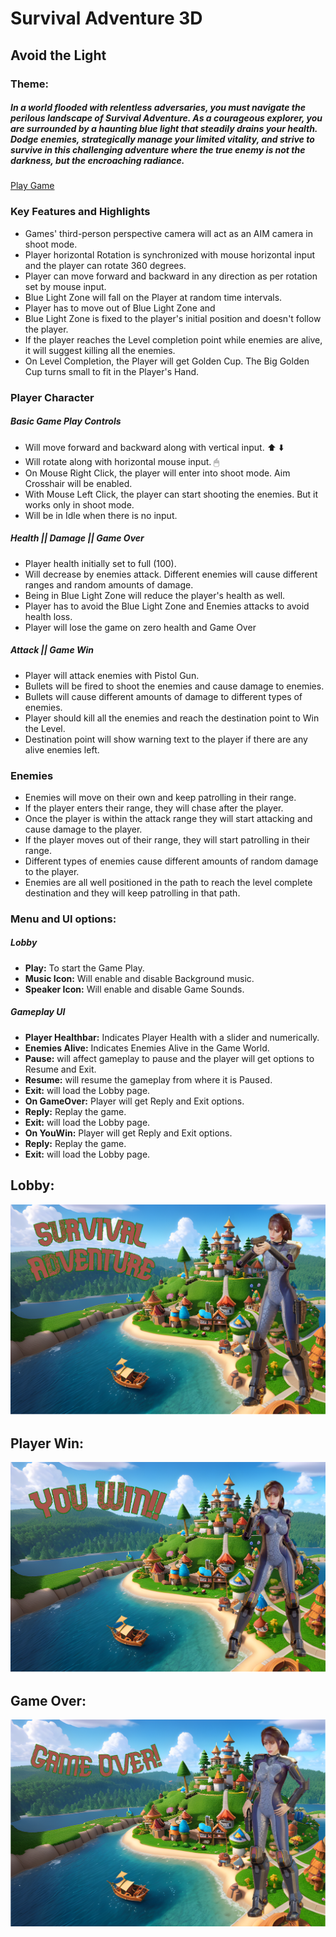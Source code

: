 # Survival Adventure 3D 
## Avoid the Light

### Theme:
##### In a world flooded with relentless adversaries, you must navigate the perilous landscape of Survival Adventure. As a courageous explorer, you are surrounded by a haunting blue light that steadily drains your health. Dodge enemies, strategically manage your limited vitality, and strive to survive in this challenging adventure where the true enemy is not the darkness, but the encroaching radiance.

[Play Game](https://pranay7293.itch.io/survival-adventure)

### Key Features and Highlights
- Games' third-person perspective camera will act as an AIM camera in shoot mode.
- Player horizontal Rotation is synchronized with mouse horizontal input and the player can rotate 360 degrees.
- Player can move forward and backward in any direction as per rotation set by mouse input.
- Blue Light Zone will fall on the Player at random time intervals.
- Player has to move out of Blue Light Zone and
- Blue Light Zone is fixed to the player's initial position and doesn't follow the player.
- If the player reaches the Level completion point while enemies are alive, it will suggest killing all the enemies.
- On Level Completion, the Player will get Golden Cup. The Big Golden Cup turns small to fit in the Player's Hand. 


### Player Character
##### Basic Game Play Controls
- Will move forward and backward along with vertical input. ⬆️ ⬇️
- Will rotate along with horizontal mouse input. 🖱 
- On Mouse Right Click, the player will enter into shoot mode. Aim Crosshair will be enabled.
- With Mouse Left Click, the player can start shooting the enemies. But it works only in shoot mode.
- Will be in Idle when there is no input.

##### Health || Damage || Game Over
- Player health initially set to full (100).
- Will decrease by enemies attack. Different enemies will cause different ranges and random amounts of damage.
- Being in Blue Light Zone will reduce the player's health as well.
- Player has to avoid the  Blue Light Zone and Enemies attacks to avoid health loss.
- Player will lose the game on zero health and Game Over

##### Attack || Game Win
- Player will attack enemies with Pistol Gun.
- Bullets will be fired to shoot the enemies and cause damage to enemies.
- Bullets will cause different amounts of damage to different types of enemies.
- Player should kill all the enemies and reach the destination point to Win the Level.
- Destination point will show warning text to the player if there are any alive enemies left.

### Enemies
- Enemies will move on their own and keep patrolling in their range.
- If the player enters their range, they will chase after the player.
- Once the player is within the attack range they will start attacking and cause damage to the player.
- If the player moves out of their range, they will start patrolling in their range.
- Different types of enemies cause different amounts of random damage to the player.
- Enemies are all well positioned in the path to reach the level complete destination and they will keep patrolling in that path.

### Menu and UI options:
##### Lobby
- **Play:** To start the Game Play.
- **Music Icon:** Will enable and disable Background music.
- **Speaker Icon:** Will enable and disable Game Sounds.

##### Gameplay UI
- **Player Healthbar:** Indicates Player Health with a slider and numerically.
- **Enemies Alive:** Indicates Enemies Alive in the Game World.
- **Pause:** will affect gameplay to pause and the player will get options to Resume and Exit.
- **Resume:** will resume the gameplay from where it is Paused.
- **Exit:** will load the Lobby page.
- **On GameOver:** Player will get Reply and Exit options.
- **Reply:** Replay the game.
- **Exit:** will load the Lobby page.
- **On YouWin:** Player will get Reply and Exit options.
- **Reply:** Replay the game.
- **Exit:** will load the Lobby page.

## Lobby: 
![alt text](Assets/2DArt/BGStart.png)

## Player Win: 
![alt text](Assets/2DArt/BGWIN.png)

## Game Over:
![alt text](Assets/2DArt/BGGameOver.png)

